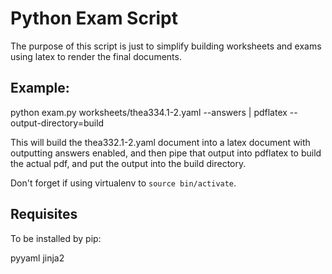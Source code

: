 Python Exam Script
==================

The purpose of this script is just to simplify building worksheets and exams using latex to render the final documents.

Example:
--------
python exam.py worksheets/thea334.1-2.yaml --answers | pdflatex --output-directory=build

This will build the thea332.1-2.yaml document into a latex document with outputting answers enabled, and then pipe that output into pdflatex to build the actual pdf, and put the output into the build directory.

Don't forget if using virtualenv to `source bin/activate`.

Requisites
----------
To be installed by pip:

pyyaml
jinja2


